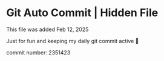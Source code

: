 # Git Auto Commit | Hidden File

This file was added Feb 12, 2025

Just for fun and keeping my daily git commit active 🤪

commit number: 2351423
